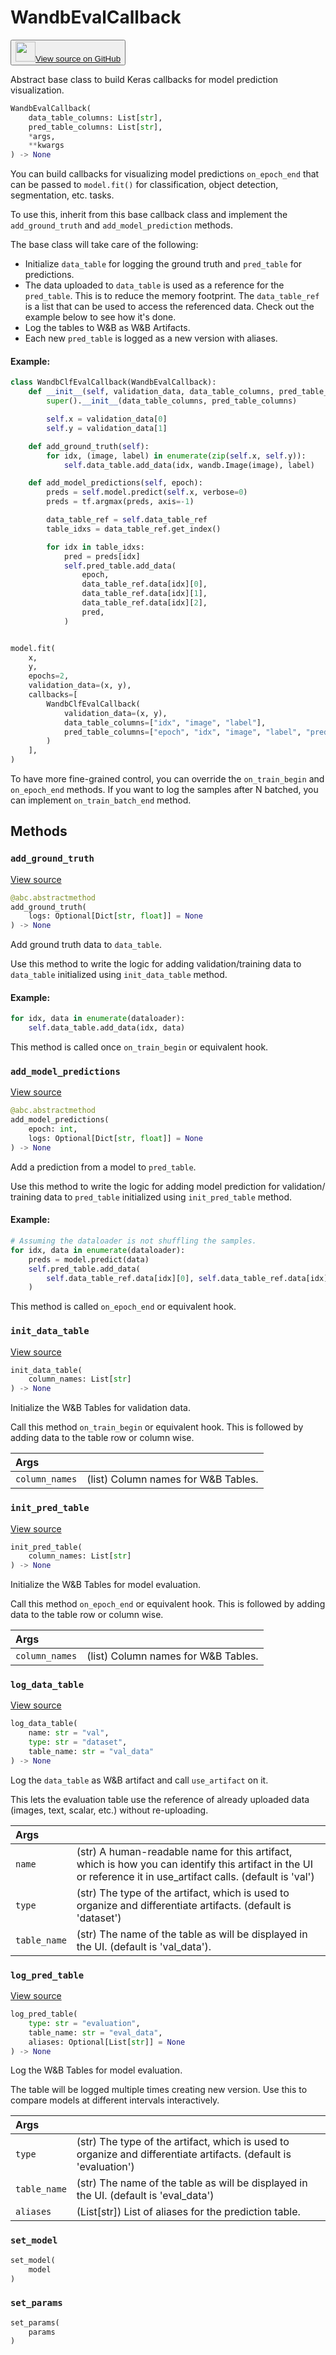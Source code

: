 # WandbEvalCallback

<p><button style={{display: 'flex', alignItems: 'center', backgroundColor: 'white', border: '1px solid #ddd', padding: '10px', borderRadius: '6px', cursor: 'pointer', boxShadow: '0 2px 3px rgba(0,0,0,0.1)', transition: 'all 0.3s'}}><a href='https://www.github.com/wandb/wandb/tree/4e8ad7f191d1e929960918a7de3398ef779a9c57/wandb/integration/keras/callbacks/tables_builder.py#L10-L226' style={{fontSize: '1.2em', display: 'flex', alignItems: 'center'}}><img src='https://github.githubassets.com/images/modules/logos_page/GitHub-Mark.png' height='32px' width='32px' style={{marginRight: '10px'}}/>View source on GitHub</a></button></p>


Abstract base class to build Keras callbacks for model prediction visualization.

```python
WandbEvalCallback(
    data_table_columns: List[str],
    pred_table_columns: List[str],
    *args,
    **kwargs
) -> None
```

You can build callbacks for visualizing model predictions `on_epoch_end`
that can be passed to `model.fit()` for classification, object detection,
segmentation, etc. tasks.

To use this, inherit from this base callback class and implement the
`add_ground_truth` and `add_model_prediction` methods.

The base class will take care of the following:

- Initialize `data_table` for logging the ground truth and
  `pred_table` for predictions.
- The data uploaded to `data_table` is used as a reference for the
  `pred_table`. This is to reduce the memory footprint. The `data_table_ref`
  is a list that can be used to access the referenced data.
  Check out the example below to see how it's done.
- Log the tables to W&B as W&B Artifacts.
- Each new `pred_table` is logged as a new version with aliases.

#### Example:

```python
class WandbClfEvalCallback(WandbEvalCallback):
    def __init__(self, validation_data, data_table_columns, pred_table_columns):
        super().__init__(data_table_columns, pred_table_columns)

        self.x = validation_data[0]
        self.y = validation_data[1]

    def add_ground_truth(self):
        for idx, (image, label) in enumerate(zip(self.x, self.y)):
            self.data_table.add_data(idx, wandb.Image(image), label)

    def add_model_predictions(self, epoch):
        preds = self.model.predict(self.x, verbose=0)
        preds = tf.argmax(preds, axis=-1)

        data_table_ref = self.data_table_ref
        table_idxs = data_table_ref.get_index()

        for idx in table_idxs:
            pred = preds[idx]
            self.pred_table.add_data(
                epoch,
                data_table_ref.data[idx][0],
                data_table_ref.data[idx][1],
                data_table_ref.data[idx][2],
                pred,
            )


model.fit(
    x,
    y,
    epochs=2,
    validation_data=(x, y),
    callbacks=[
        WandbClfEvalCallback(
            validation_data=(x, y),
            data_table_columns=["idx", "image", "label"],
            pred_table_columns=["epoch", "idx", "image", "label", "pred"],
        )
    ],
)
```

To have more fine-grained control, you can override the `on_train_begin` and
`on_epoch_end` methods. If you want to log the samples after N batched, you
can implement `on_train_batch_end` method.

## Methods

### `add_ground_truth`

[View source](https://www.github.com/wandb/wandb/tree/4e8ad7f191d1e929960918a7de3398ef779a9c57/wandb/integration/keras/callbacks/tables_builder.py#L117-L131)

```python
@abc.abstractmethod
add_ground_truth(
    logs: Optional[Dict[str, float]] = None
) -> None
```

Add ground truth data to `data_table`.

Use this method to write the logic for adding validation/training data to
`data_table` initialized using `init_data_table` method.

#### Example:

```python
for idx, data in enumerate(dataloader):
    self.data_table.add_data(idx, data)
```

This method is called once `on_train_begin` or equivalent hook.

### `add_model_predictions`

[View source](https://www.github.com/wandb/wandb/tree/4e8ad7f191d1e929960918a7de3398ef779a9c57/wandb/integration/keras/callbacks/tables_builder.py#L133-L153)

```python
@abc.abstractmethod
add_model_predictions(
    epoch: int,
    logs: Optional[Dict[str, float]] = None
) -> None
```

Add a prediction from a model to `pred_table`.

Use this method to write the logic for adding model prediction for validation/
training data to `pred_table` initialized using `init_pred_table` method.

#### Example:

```python
# Assuming the dataloader is not shuffling the samples.
for idx, data in enumerate(dataloader):
    preds = model.predict(data)
    self.pred_table.add_data(
        self.data_table_ref.data[idx][0], self.data_table_ref.data[idx][1], preds
    )
```

This method is called `on_epoch_end` or equivalent hook.

### `init_data_table`

[View source](https://www.github.com/wandb/wandb/tree/4e8ad7f191d1e929960918a7de3398ef779a9c57/wandb/integration/keras/callbacks/tables_builder.py#L155-L164)

```python
init_data_table(
    column_names: List[str]
) -> None
```

Initialize the W&B Tables for validation data.

Call this method `on_train_begin` or equivalent hook. This is followed by adding
data to the table row or column wise.

| Args |  |
| :--- | :--- |
|  `column_names` |  (list) Column names for W&B Tables. |

### `init_pred_table`

[View source](https://www.github.com/wandb/wandb/tree/4e8ad7f191d1e929960918a7de3398ef779a9c57/wandb/integration/keras/callbacks/tables_builder.py#L166-L175)

```python
init_pred_table(
    column_names: List[str]
) -> None
```

Initialize the W&B Tables for model evaluation.

Call this method `on_epoch_end` or equivalent hook. This is followed by adding
data to the table row or column wise.

| Args |  |
| :--- | :--- |
|  `column_names` |  (list) Column names for W&B Tables. |

### `log_data_table`

[View source](https://www.github.com/wandb/wandb/tree/4e8ad7f191d1e929960918a7de3398ef779a9c57/wandb/integration/keras/callbacks/tables_builder.py#L177-L203)

```python
log_data_table(
    name: str = "val",
    type: str = "dataset",
    table_name: str = "val_data"
) -> None
```

Log the `data_table` as W&B artifact and call `use_artifact` on it.

This lets the evaluation table use the reference of already uploaded data
(images, text, scalar, etc.) without re-uploading.

| Args |  |
| :--- | :--- |
|  `name` |  (str) A human-readable name for this artifact, which is how you can identify this artifact in the UI or reference it in use_artifact calls. (default is 'val') |
|  `type` |  (str) The type of the artifact, which is used to organize and differentiate artifacts. (default is 'dataset') |
|  `table_name` |  (str) The name of the table as will be displayed in the UI. (default is 'val_data'). |

### `log_pred_table`

[View source](https://www.github.com/wandb/wandb/tree/4e8ad7f191d1e929960918a7de3398ef779a9c57/wandb/integration/keras/callbacks/tables_builder.py#L205-L226)

```python
log_pred_table(
    type: str = "evaluation",
    table_name: str = "eval_data",
    aliases: Optional[List[str]] = None
) -> None
```

Log the W&B Tables for model evaluation.

The table will be logged multiple times creating new version. Use this
to compare models at different intervals interactively.

| Args |  |
| :--- | :--- |
|  `type` |  (str) The type of the artifact, which is used to organize and differentiate artifacts. (default is 'evaluation') |
|  `table_name` |  (str) The name of the table as will be displayed in the UI. (default is 'eval_data') |
|  `aliases` |  (List[str]) List of aliases for the prediction table. |

### `set_model`

```python
set_model(
    model
)
```

### `set_params`

```python
set_params(
    params
)
```
